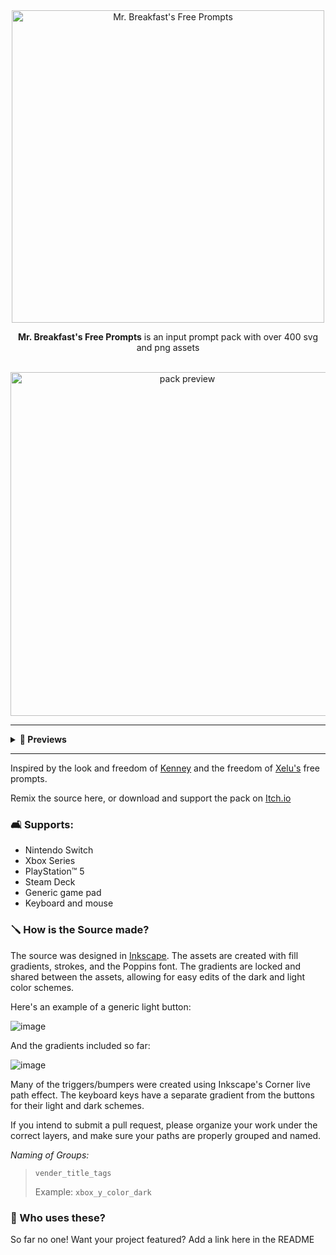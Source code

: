 <div align="center">
 <img src="https://github.com/lopopylopy/mrbreakfasts_free_prompts/assets/65320586/784055fc-b694-4fd0-9e62-13b9a87f5e32" alt="Mr. Breakfast's Free Prompts" width="500"/>  
</div>

<p align="center">
 <b>Mr. Breakfast's Free Prompts</b> is an input prompt pack with over 400 svg and png assets 
 <br>
 
 <br>
</p>

<div align="center">
 <img src="https://github.com/lopopylopy/mrbreakfasts_free_prompts/assets/65320586/482940cc-23d9-43cb-9af2-3958a89495d3" alt="pack preview" width="550"/>
</div>

---

<details>
  <summary><b>🍬 Previews</b></summary>
 
   <img src="https://github.com/lopopylopy/mrbreakfasts_free_prompts/assets/65320586/f147c07e-be75-40a1-95a3-7918637cb984" alt="generic preview"/>
   <img src="https://github.com/lopopylopy/mrbreakfasts_free_prompts/assets/65320586/a57a9d58-6583-4ace-9e73-731d3ae5bfbf" alt="keyboard and mouse preview"/>
   <img src="https://github.com/lopopylopy/mrbreakfasts_free_prompts/assets/65320586/5deacd64-bfcf-4f73-a0d2-8da5f097e11f" alt="switch preview"/>
   <img src="https://github.com/lopopylopy/mrbreakfasts_free_prompts/assets/65320586/66d03568-99e4-46e2-b8ff-862a4e6f2531" alt="ps5 preview"/>
   <img src="https://github.com/lopopylopy/mrbreakfasts_free_prompts/assets/65320586/39e38fa4-cd4d-4348-bec4-0348e14f44ea" alt="xbox preview"/>
   <img src="https://github.com/lopopylopy/mrbreakfasts_free_prompts/assets/65320586/f91021ab-a28d-4b2e-8e79-ea4af00604dd" alt="steam deck preview"/>

</details>

---

Inspired by the look and freedom of [Kenney](https://kenney.nl/assets/input-prompts-pixel-16) and the freedom of [Xelu's](https://thoseawesomeguys.com/prompts/) free prompts.

Remix the source here, or download and support the pack on [Itch.io](https://mrbreakfastsdelight.itch.io/mr-breakfasts-free-prompts)

### 🛋️ Supports:
- Nintendo Switch
- Xbox Series
- PlayStation™ 5
- Steam Deck
- Generic game pad
- Keyboard and mouse

### 🪛 How is the Source made?
The source was designed in [Inkscape](https://inkscape.org/). The assets are created with fill gradients, strokes, and the Poppins font. The gradients are locked and shared between the assets, allowing for easy edits of the dark and light color schemes.

Here's an example of a generic light button:

![image](https://github.com/lopopylopy/mrbreakfasts_free_prompts/assets/65320586/a6291773-ea7f-44c5-a240-d83e01302fb7)

And the gradients included so far:

![image](https://github.com/lopopylopy/mrbreakfasts_free_prompts/assets/65320586/e9bc0817-5175-4af7-8f55-4192f381cbdc)

Many of the triggers/bumpers were created using Inkscape's Corner live path effect. The keyboard keys have a separate gradient from the buttons for their light and dark schemes.

If you intend to submit a pull request, please organize your work under the correct layers, and make sure your paths are properly grouped and named.

_Naming of Groups:_
> `vender_title_tags`
> 
> Example: `xbox_y_color_dark`

### 🎂 Who uses these?
So far no one! Want your project featured? Add a link here in the README

